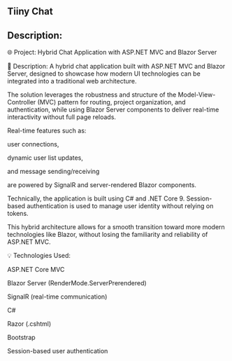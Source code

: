 ## Tiiny Chat
## Description:
🌐 Project: Hybrid Chat Application with ASP.NET MVC and Blazor Server

📘 Description:
A hybrid chat application built with ASP.NET MVC and Blazor Server, designed to showcase how modern UI technologies can be integrated into a traditional web architecture.

The solution leverages the robustness and structure of the Model-View-Controller (MVC) pattern for routing, project organization, and authentication, while using Blazor Server components to deliver real-time interactivity without full page reloads.

Real-time features such as:

user connections,

dynamic user list updates,

and message sending/receiving

are powered by SignalR and server-rendered Blazor components.

Technically, the application is built using C# and .NET Core 9. Session-based authentication is used to manage user identity without relying on tokens.

This hybrid architecture allows for a smooth transition toward more modern technologies like Blazor, without losing the familiarity and reliability of ASP.NET MVC.

💡 Technologies Used:

ASP.NET Core MVC

Blazor Server (RenderMode.ServerPrerendered)

SignalR (real-time communication)

C#

Razor (.cshtml)

Bootstrap 

Session-based user authentication






